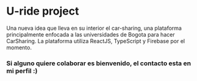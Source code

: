 # U-ride project

Una nueva idea que lleva en su interior el car-sharing, una plataforma principalmente enfocada a las universidades de Bogota para hacer CarSharing.
La plataforma utiliza ReactJS, TypeScript y Firebase por el momento.

### Si alguno quiere colaborar es bienvenido, el contacto esta en mi perfil :) 
